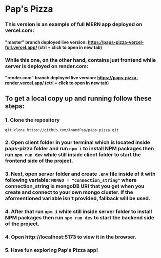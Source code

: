 # Pap's Pizza

### This version is an example of full MERN app deployed on vercel.com:

#### "master" branch deployed live version: https://paps-pizza-vercel-full.vercel.app/ (ctrl + click to open in new tab)

### While this one, on the other hand, contains just frontend while server is deployed on render.com:

#### "render.com" branch deployed live version: https://paps-pizza-render.vercel.app/ (ctrl + click to open in new tab)

## To get a local copy up and running follow these steps:

### 1. Clone the repository

`git clone https://github.com/AnandPap/paps-pizza.git`

### 2. Open client folder in your terminal which is located inside paps-pizza folder and run `npm i` to install NPM packages then run `npm run dev` while still inside client folder to start the frontend side of the project.

### 3. Next, open server folder and create `.env` file inside of it with following variable: `MONGO = "connection_string"` where connection_string is mongoDB URI that you get when you create and connect to your own mongo cluster. If the aformentioned variable isn't provided, fallback will be used.

### 4. After that run `npm i` while still inside server folder to install NPM packages then run `npm run dev` to start the backend side of the project.

### 4. Open http://localhost:5173 to view it in the browser.

### 5. Have fun exploring Pap's Pizza app!
